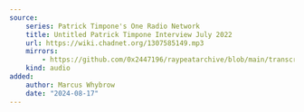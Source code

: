 ```yaml
---
source:
    series: Patrick Timpone's One Radio Network
    title: Untitled Patrick Timpone Interview July 2022
    url: https://wiki.chadnet.org/1307585149.mp3
    mirrors:
        - https://github.com/0x2447196/raypeatarchive/blob/main/transcripts/07.18.22%20Peat%20%5B1307585149%5D.vtt
    kind: audio
added:
    author: Marcus Whybrow
    date: "2024-08-17"
---
```

